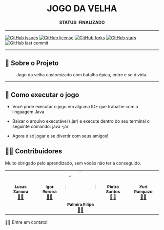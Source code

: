 <h1 align="center">  JOGO DA VELHA  </h1>


<h4 align="center"> 
  STATUS:  FINALIZADO
</h4>


---

[![GitHub issues](https://img.shields.io/github/issues/yurirampazo/JogoDaVelha?logo=GitHub)](https://github.com/yurirampazo/JogoDaVelha/issues)
[![GitHub license](https://img.shields.io/github/license/yurirampazo/JogoDaVelha?color=3&logo=Github)](https://github.com/yurirampazo/JogoDaVelha)
[![GitHub forks](https://img.shields.io/github/forks/yurirampazo/JogoDaVelha?logo=GitHub)](https://github.com/yurirampazo/JogoDaVelha/network)
[![GitHub stars](https://img.shields.io/github/stars/yurirampazo/JogoDaVelha?logo=github)](https://github.com/yurirampazo/JogoDaVelha/stargazers)
![GitHub last commit](https://img.shields.io/github/last-commit/yurirampazo/JogoDaVelha)


---

## 📄 Sobre o Projeto
<p align="center"> 
	 Jogo da velha customizado com batalha épica, entre e se divirta.
</p>

---
## 🚀 Como executar o jogo

- Você pode executar o jogo em alguma IDE que trabalhe com a linguagem Java
- Baixar o arquivo executável (.jar) e execute dentro do seu terminal o seguinte comando:
java -jar <file-name>


- Agora é só jogar e se divertir com seus amigos!



## 👨‍💻 Contribuidores

Muito obrigado pelo aprendizado, sem vocês não teria conseguido. 

<table>
  <tr>
	<td align="center"><a href="https://www.linkedin.com/in/https://www.linkedin.com/in/lucas-zamora-2b3a34180//"><img style="border-radius: 50%;" src="https://avatars.githubusercontent.com/u/78884190?v=4" alt=""/><br /><sub><b>Lucas Zamora</b></sub></a><br /><a href="https://github.com/Lucas-Zamora" title="Participante Generation Brasil">👨‍🚀</a></td> 
	  <td align="center"><a href="https://www.linkedin.com/in/igorjps/"><img style="border-radius: 50%;" src="https://avatars.githubusercontent.com/u/79109692?v=4" alt=""/><br /><sub><b>Igor Pereira</b></sub></a><br /><a href="https://www.linkedin.com/in/igorjps/" title="Participante Generation Brasil">👨‍🚀</a></td> 
	   <td align="center"><a href="https://www.linkedin.com/"><img style="border-radius: 50%;" src="https://avatars.githubusercontent.com/u/79532365?v=4" width="100px;" alt=""/><br /><sub><b>Palmira Filipe</b></sub></a><br /><a href="https://www.linkedin.com/" title="Participante Generation Brasil">👨‍🚀</a></td> 
	     <td align="center"><a href="https://www.linkedin.com/in/pietra-santos-0330171aa/"><img style="border-radius: 50%;" src="https://avatars.githubusercontent.com/u/75040165?v=4" alt=""/><br /><sub><b>Pietra Santos</b></sub></a><br /><a href="https://www.linkedin.com/in/pietra-santos-0330171aa/" title="Participante Generation Brasil">👨‍🚀</a></td>
         <td align="center"><a href="https://www.linkedin.com/in/yurimrampazo/"><img style="border-radius: 50%;" src="https://avatars.githubusercontent.com/u/78765799?s=400&u=f8a41d23588843f2686ec6dec0c6a588843d851e&v=4" alt=""/><br /><sub><b>Yuri Rampazo</b></sub></a><br /><a href="https://www.linkedin.com/in/yurimrampazo/" title="Participante Generation Brasil">👨‍🚀</a></td>
</tr>
</table>

👋🏽 Entre em contato!

